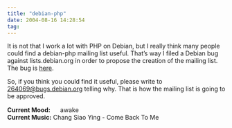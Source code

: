 ```yaml
---
title: "debian-php"
date: 2004-08-16 14:28:54
tag: 
---
```

<p>It is not that I work a lot with PHP on Debian, but I really think many people could find a debian-php mailing list useful. That&#8217;s way I filed a Debian bug against lists.debian.org in order to propose the creation of the mailing list. The bug is <a href="http://bugs.debian.org/cgi-bin/bugreport.cgi?bug=264069">here</a>.</p>

<p>So, if you think you could find it useful, please write to <a href="mailto:264069@bugs.debian.org">264069@bugs.debian.org</a> telling why. That is how the mailing list is going to be approved.</p>

<p><strong>Current Mood:</strong> <img width="15" height="15" src="http://stat.livejournal.com/img/mood/growf/smileys/surprised.gif"/> awake<br/><strong>Current Music:</strong> Chang Siao Ying - Come Back To Me</p>
